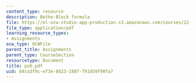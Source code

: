 ```yaml
---
content_type: resource
description: Bethe-Block formula
file: https://ol-ocw-studio-app-production.s3.amazonaws.com/courses/22-101-applied-nuclear-physics-fall-2003/84ca3f9cef3e8823188ff91d59f90fa7_ps6.pdf
file_type: application/pdf
learning_resource_types:
- Assignments
ocw_type: OCWFile
parent_title: Assignments
parent_type: CourseSection
resourcetype: Document
title: ps6.pdf
uid: 84ca3f9c-ef3e-8823-188f-f91d59f90fa7
---
```

